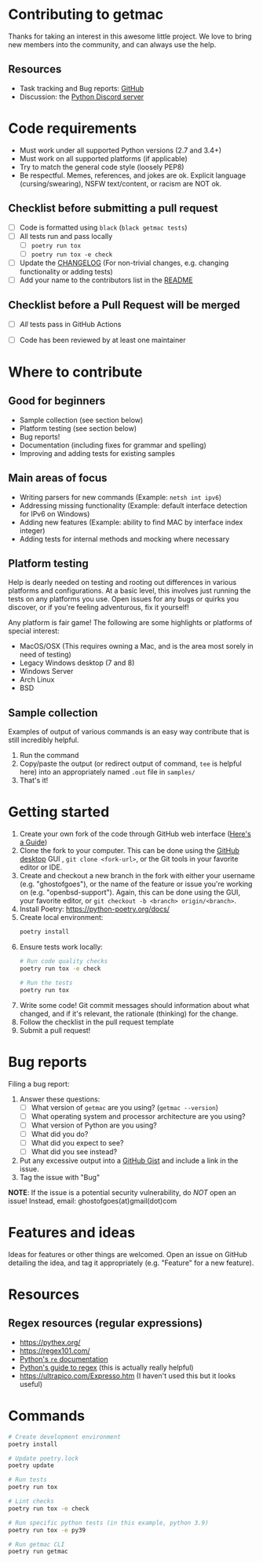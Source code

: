 # Contributing to getmac

Thanks for taking an interest in this awesome little project. We love to bring new members into the community, and can always use the help.

## Resources
* Task tracking and Bug reports: [GitHub](https://github.com/GhostofGoes/getmac/issues)
* Discussion: the [Python Discord server](https://discord.gg/python)


# Code requirements
* Must work under all supported Python versions (2.7 and 3.4+)
* Must work on all supported platforms (if applicable)
* Try to match the general code style (loosely PEP8)
* Be respectful. Memes, references, and jokes are ok. Explicit language (cursing/swearing), NSFW text/content, or racism are NOT ok.

## Checklist before submitting a pull request
* [ ] Code is formatted using `black` (`black getmac tests`)
* [ ] All tests run and pass locally
    * [ ] `poetry run tox`
    * [ ] `poetry run tox -e check`
* [ ] Update the [CHANGELOG](CHANGELOG.md) (For non-trivial changes, e.g. changing functionality or adding tests)
* [ ] Add your name to the contributors list in the [README](README.md)

## Checklist before a Pull Request will be merged
* [ ] *All* tests pass in GitHub Actions
* [ ] Code has been reviewed by at least one maintainer


# Where to contribute

## Good for beginners
* Sample collection (see section below)
* Platform testing (see section below)
* Bug reports!
* Documentation (including fixes for grammar and spelling)
* Improving and adding tests for existing samples

## Main areas of focus
* Writing parsers for new commands (Example: `netsh int ipv6`)
* Addressing missing functionality (Example: default interface detection for IPv6 on Windows)
* Adding new features (Example: ability to find MAC by interface index integer)
* Adding tests for internal methods and mocking where necessary

## Platform testing
Help is dearly needed on testing and rooting out differences in various platforms and configurations. At a basic level, this involves just running the tests on any platforms you use. Open issues for any bugs or quirks you discover, or if you're feeling adventurous, fix it yourself!

Any platform is fair game! The following are some highlights or platforms of special interest:
* MacOS/OSX (This requires owning a Mac, and is the area most sorely in need of testing)
* Legacy Windows desktop (7 and 8)
* Windows Server
* Arch Linux
* BSD

## Sample collection
Examples of output of various commands is an easy way contribute that is still incredibly helpful.
1. Run the command
2. Copy/paste the output (or redirect output of command, `tee` is helpful here) into an appropriately named `.out` file in `samples/`
3. That's it!


# Getting started
1. Create your own fork of the code through GitHub web interface ([Here's a Guide](https://gist.github.com/Chaser324/ce0505fbed06b947d962))
1. Clone the fork to your computer. This can be done using the [GitHub desktop](https://desktop.github.com/) GUI , `git clone <fork-url>`, or the Git tools in your favorite editor or IDE.
1. Create and checkout a new branch in the fork with either your username (e.g. "ghostofgoes"), or the name of the feature or issue you're working on (e.g. "openbsd-support"). Again, this can be done using the GUI, your favorite editor, or `git checkout -b <branch> origin/<branch>`.
1. Install Poetry: https://python-poetry.org/docs/
1. Create local environment:
    ```bash
    poetry install
    ```
1. Ensure tests work locally:
    ```bash
    # Run code quality checks
    poetry run tox -e check

    # Run the tests
    poetry run tox
    ```
1. Write some code! Git commit messages should information about what changed, and if it's relevant, the rationale (thinking) for the change.
1. Follow the checklist in the pull request template
1. Submit a pull request!


# Bug reports
Filing a bug report:

1. Answer these questions:
    * [ ] What version of `getmac` are you using? (`getmac --version`)
    * [ ] What operating system and processor architecture are you using?
    * [ ] What version of Python are you using?
    * [ ] What did you do?
    * [ ] What did you expect to see?
    * [ ] What did you see instead?
2. Put any excessive output into a [GitHub Gist](https://gist.github.com/) and include a link in the issue.
3. Tag the issue with "Bug"

**NOTE**: If the issue is a potential security vulnerability, do *NOT* open an issue! Instead, email: ghostofgoes(at)gmail(dot)com


# Features and ideas
Ideas for features or other things are welcomed. Open an issue on GitHub detailing the idea, and tag it appropriately (e.g. "Feature" for a new feature).


# Resources

## Regex resources (regular expressions)
- https://pythex.org/
- https://regex101.com/
- [Python's `re` documentation](https://docs.python.org/3/library/re.html)
- [Python's guide to regex](https://docs.python.org/3/howto/regex.html) (this is actually really helpful)
- https://ultrapico.com/Expresso.htm (I haven't used this but it looks useful)


# Commands
```bash
# Create development environment
poetry install

# Update poetry.lock
poetry update

# Run tests
poetry run tox

# Lint checks
poetry run tox -e check

# Run specific python tests (in this example, python 3.9)
poetry run tox -e py39

# Run getmac CLI
poetry run getmac
```
